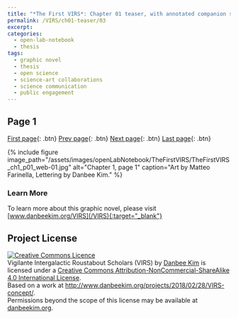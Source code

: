```yaml
---
title: "*The First VIRS*: Chapter 01 teaser, with annotated companion script"
permalink: /VIRS/ch01-teaser/03
excerpt: 
categories:
  - open-lab-notebook
  - thesis
tags:
  - graphic novel
  - thesis
  - open science
  - science-art collaborations
  - science communication
  - public engagement
---
```

## Page 1

[First page](http://www.danbeekim.org/VIRS/ch01-teaser/01){: .btn} [Prev page](http://www.danbeekim.org/VIRS/ch01-teaser/02){: .btn} [Next page](http://www.danbeekim.org/VIRS/ch01-teaser/04){: .btn} [Last page](http://www.danbeekim.org/VIRS/ch01-teaser/19){: .btn}

{% include figure image_path="/assets/images/openLabNotebook/TheFirstVIRS/TheFirstVIRS_ch1_p01_web-01.jpg" 
alt="Chapter 1, page 1" caption="Art by Matteo Farinella, Lettering by Danbee Kim." %}

### Learn More

To learn more about this graphic novel, please visit [www.danbeekim.org/VIRS](/VIRS){:target="_blank"}

## Project License

<a rel="license" href="http://creativecommons.org/licenses/by-nc-sa/4.0/"><img alt="Creative Commons Licence" 
style="border-width:0" src="https://i.creativecommons.org/l/by-nc-sa/4.0/88x31.png" /></a><br /><span xmlns:dct="
http://purl.org/dc/terms/" property="dct:title">Vigilante Intergalactic Roustabout Scholars (VIRS)</span> by <a xmlns:cc="
http://creativecommons.org/ns#" href="danbeekim.org" property="cc:attributionName" rel="cc:attributionURL">Danbee Kim</a> 
is licensed under a <a rel="license" href="http://creativecommons.org/licenses/by-nc-sa/4.0/">Creative Commons 
Attribution-NonCommercial-ShareAlike 4.0 International License</a>.<br />Based on a work at <a xmlns:dct="
http://purl.org/dc/terms/" href="http://www.danbeekim.org/projects/2018/02/28/VIRS-concept/" rel="dct:source">
http://www.danbeekim.org/projects/2018/02/28/VIRS-concept/</a>.<br />Permissions beyond the scope of this license may be 
available at <a xmlns:cc="http://creativecommons.org/ns#" href="danbeekim.org" rel="cc:morePermissions">danbeekim.org</a>.

